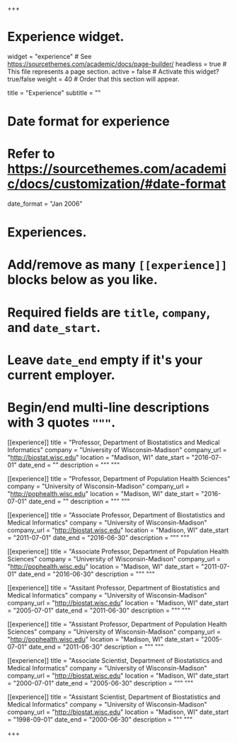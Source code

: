 +++
# Experience widget.
widget = "experience"  # See https://sourcethemes.com/academic/docs/page-builder/
headless = true  # This file represents a page section.
active = false  # Activate this widget? true/false
weight = 40  # Order that this section will appear.

title = "Experience"
subtitle = ""

# Date format for experience
#   Refer to https://sourcethemes.com/academic/docs/customization/#date-format
date_format = "Jan 2006"

# Experiences.
#   Add/remove as many `[[experience]]` blocks below as you like.
#   Required fields are `title`, `company`, and `date_start`.
#   Leave `date_end` empty if it's your current employer.
#   Begin/end multi-line descriptions with 3 quotes `"""`.
[[experience]]
  title = "Professor, Department of Biostatistics and Medical Informatics"
  company = "University of Wisconsin-Madison"
  company_url = "http://biostat.wisc.edu"
  location = "Madison, WI"
  date_start = "2016-07-01"
  date_end = ""
  description = """
  """

[[experience]]
  title = "Professor, Department of Population Health Sciences"
  company = "University of Wisconsin-Madison"
  company_url = "http://pophealth.wisc.edu"
  location = "Madison, WI"
  date_start = "2016-07-01"
  date_end = ""
  description = """
  """  

[[experience]]
  title = "Associate Professor, Department of Biostatistics and Medical Informatics"
  company = "University of Wisconsin-Madison"
  company_url = "http://biostat.wisc.edu"
  location = "Madison, WI"
  date_start = "2011-07-01"
  date_end = "2016-06-30"
  description = """
  """

[[experience]]
  title = "Associate Professor, Department of Population Health Sciences"
  company = "University of Wisconsin-Madison"
  company_url = "http://pophealth.wisc.edu"
  location = "Madison, WI"
  date_start = "2011-07-01"
  date_end = "2016-06-30"
  description = """
  """  

[[experience]]
  title = "Assitant Professor, Department of Biostatistics and Medical Informatics"
  company = "University of Wisconsin-Madison"
  company_url = "http://biostat.wisc.edu"
  location = "Madison, WI"
  date_start = "2005-07-01"
  date_end = "2011-06-30"
  description = """
  """

[[experience]]
  title = "Assistant Professor, Department of Population Health Sciences"
  company = "University of Wisconsin-Madison"
  company_url = "http://pophealth.wisc.edu"
  location = "Madison, WI"
  date_start = "2005-07-01"
  date_end = "2011-06-30"
  description = """
  """  

[[experience]]
  title = "Associate Scientist, Department of Biostatistics and Medical Informatics"
  company = "University of Wisconsin-Madison"
  company_url = "http://biostat.wisc.edu"
  location = "Madison, WI"
  date_start = "2000-07-01"
  date_end = "2005-06-30"
  description = """
  """
  
  [[experience]]
  title = "Assistant Scientist, Department of Biostatistics and Medical Informatics"
  company = "University of Wisconsin-Madison"
  company_url = "http://biostat.wisc.edu"
  location = "Madison, WI"
  date_start = "1998-09-01"
  date_end = "2000-06-30"
  description = """
  """

+++
